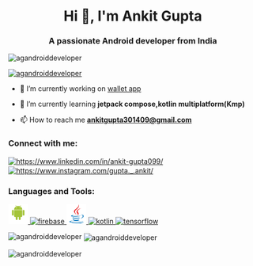 <h1 align="center">Hi 👋, I'm Ankit Gupta</h1>
<h3 align="center">A passionate Android developer from India</h3>

<p align="left"> <img src="https://komarev.com/ghpvc/?username=agandroiddeveloper&label=Profile%20views&color=0e75b6&style=flat" alt="agandroiddeveloper" /> </p>

<p align="left"> <a href="https://github.com/ryo-ma/github-profile-trophy"><img src="https://github-profile-trophy.vercel.app/?username=agandroiddeveloper" alt="agandroiddeveloper" /></a> </p>

- 🔭 I’m currently working on [wallet app](https://play.google.com/store/apps/details?id=com.digitalwallet.mobilecards&hl=en_IN)

- 🌱 I’m currently learning **jetpack compose,kotlin multiplatform(Kmp)**

- 📫 How to reach me **ankitgupta301409@gmail.com**

<h3 align="left">Connect with me:</h3>
<p align="left">
<a href="https://linkedin.com/in/https://www.linkedin.com/in/ankit-gupta099/" target="blank"><img align="center" src="https://raw.githubusercontent.com/rahuldkjain/github-profile-readme-generator/master/src/images/icons/Social/linked-in-alt.svg" alt="https://www.linkedin.com/in/ankit-gupta099/" height="30" width="40" /></a>
<a href="https://www.instagram.com/gupta._.ankit/" target="blank"><img align="center" src="https://raw.githubusercontent.com/rahuldkjain/github-profile-readme-generator/master/src/images/icons/Social/instagram.svg" alt="https://www.instagram.com/gupta._.ankit/" height="30" width="40" /></a>
</p>

<h3 align="left">Languages and Tools:</h3>
<p align="left"> <a href="https://developer.android.com" target="_blank" rel="noreferrer"> <img src="https://raw.githubusercontent.com/devicons/devicon/master/icons/android/android-original-wordmark.svg" alt="android" width="40" height="40"/> </a> <a href="https://firebase.google.com/" target="_blank" rel="noreferrer"> <img src="https://www.vectorlogo.zone/logos/firebase/firebase-icon.svg" alt="firebase" width="40" height="40"/> </a> <a href="https://www.java.com" target="_blank" rel="noreferrer"> <img src="https://raw.githubusercontent.com/devicons/devicon/master/icons/java/java-original.svg" alt="java" width="40" height="40"/> </a> <a href="https://kotlinlang.org" target="_blank" rel="noreferrer"> <img src="https://www.vectorlogo.zone/logos/kotlinlang/kotlinlang-icon.svg" alt="kotlin" width="40" height="40"/> </a> <a href="https://www.tensorflow.org" target="_blank" rel="noreferrer"> <img src="https://www.vectorlogo.zone/logos/tensorflow/tensorflow-icon.svg" alt="tensorflow" width="40" height="40"/> </a> </p>

<p><img align="left" src="https://github-readme-stats.vercel.app/api/top-langs?username=agandroiddeveloper&show_icons=true&locale=en&layout=compact" alt="agandroiddeveloper" /></p>

<p>&nbsp;<img align="center" src="https://github-readme-stats.vercel.app/api?username=agandroiddeveloper&show_icons=true&locale=en" alt="agandroiddeveloper" /></p>

<p><img align="center" src="https://github-readme-streak-stats.herokuapp.com/?user=agandroiddeveloper&" alt="agandroiddeveloper" /></p>
